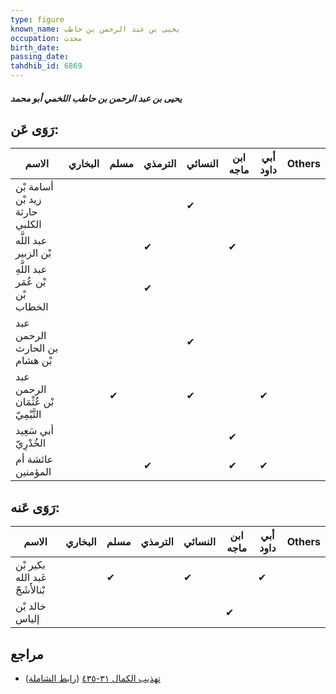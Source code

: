 ```yaml
---
type: figure
known_name: يحيى بن عبد الرحمن بن حاطب
occupation: محدث
birth_date:
passing_date:
tahdhib_id: 6869
---
```

##### يحيى بن عبد الرحمن بن حاطب اللخمي أبو محمد

## رَوَى عَن:
| الاسم                               | البخاري | مسلم | الترمذي | النسائي | ابن ماجه | أبي داود | Others |
| ----------------------------------- | ------- | ---- | ------- | ------- | -------- | -------- | ------ |
| أسامة بْن زيد بْن حارثة الكلبي      |         |      |         | ✔       |          |          |        |
| عبد اللَّه بْن الزبير               |         |      | ✔       |         | ✔        |          |        |
| عبد اللَّهِ بْن عُمَر بْن الخطاب    |         |      | ✔       |         |          |          |        |
| عبد الرحمن بن الحارث بْن هشام       |         |      |         | ✔       |          |          |        |
| عبد الرحمن بْن عُثْمَان التَّيْمِيّ |         | ✔    |         | ✔       |          | ✔        |        |
| أبي سَعِيد الخُدْرِيّ               |         |      |         |         | ✔        |          |        |
| عائشة أم المؤمنين                   |         |      | ✔       |         | ✔        | ✔        |        |
## رَوَى عَنه:
| الاسم                          | البخاري | مسلم | الترمذي | النسائي | ابن ماجه | أبي داود | Others |
| ------------------------------ | ------- | ---- | ------- | ------- | -------- | -------- | ------ |
| بكير بْن عَبد الله بْنالأَشَجّ |         | ✔    |         | ✔       |          | ✔        |        |
| خالد بْن إلياس                 |         |      |         |         | ✔        |          |        |
## مراجع
- [تهذيب الكمال ٣١-٤٣٥](obsidian://open?vault=Tahdhib-al-Kamal&file=Figures/٦٨٦٩-يحيى%20بن%20عبد%20الرحمن%20بن%20حاطب%20اللخمي%20أبو%20محمد) ([رابط الشاملة](https://shamela.ws/book/3722/16983))
